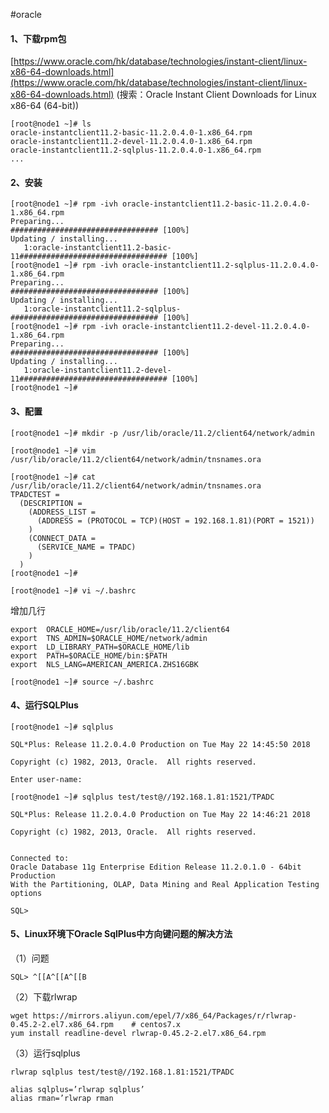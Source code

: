 #oracle

#### 1、下载rpm包

[https://www.oracle.com/hk/database/technologies/instant-client/linux-x86-64-downloads.html](https://www.oracle.com/hk/database/technologies/instant-client/linux-x86-64-downloads.html)      (搜索：Oracle Instant Client Downloads for Linux x86-64 (64-bit))

```
[root@node1 ~]# ls
oracle-instantclient11.2-basic-11.2.0.4.0-1.x86_64.rpm  
oracle-instantclient11.2-devel-11.2.0.4.0-1.x86_64.rpm  
oracle-instantclient11.2-sqlplus-11.2.0.4.0-1.x86_64.rpm  
...
```

#### 2、安装

```
[root@node1 ~]# rpm -ivh oracle-instantclient11.2-basic-11.2.0.4.0-1.x86_64.rpm 
Preparing...                          ################################# [100%]
Updating / installing...
   1:oracle-instantclient11.2-basic-11################################# [100%]
[root@node1 ~]# rpm -ivh oracle-instantclient11.2-sqlplus-11.2.0.4.0-1.x86_64.rpm 
Preparing...                          ################################# [100%]
Updating / installing...
   1:oracle-instantclient11.2-sqlplus-################################# [100%]
[root@node1 ~]# rpm -ivh oracle-instantclient11.2-devel-11.2.0.4.0-1.x86_64.rpm 
Preparing...                          ################################# [100%]
Updating / installing...
   1:oracle-instantclient11.2-devel-11################################# [100%]
[root@node1 ~]#
```

#### 3、配置

```
[root@node1 ~]# mkdir -p /usr/lib/oracle/11.2/client64/network/admin
```

```
[root@node1 ~]# vim /usr/lib/oracle/11.2/client64/network/admin/tnsnames.ora
```

```
[root@node1 ~]# cat /usr/lib/oracle/11.2/client64/network/admin/tnsnames.ora
TPADCTEST =
  (DESCRIPTION =
    (ADDRESS_LIST =
      (ADDRESS = (PROTOCOL = TCP)(HOST = 192.168.1.81)(PORT = 1521))
    )
    (CONNECT_DATA =
      (SERVICE_NAME = TPADC)
    )
  )
[root@node1 ~]# 
```

```
[root@node1 ~]# vi ~/.bashrc
```

 增加几行

```
export  ORACLE_HOME=/usr/lib/oracle/11.2/client64
export  TNS_ADMIN=$ORACLE_HOME/network/admin
export  LD_LIBRARY_PATH=$ORACLE_HOME/lib 
export  PATH=$ORACLE_HOME/bin:$PATH
export  NLS_LANG=AMERICAN_AMERICA.ZHS16GBK
```

```
[root@node1 ~]# source ~/.bashrc
```

#### 4、运行SQLPlus

```
[root@node1 ~]# sqlplus

SQL*Plus: Release 11.2.0.4.0 Production on Tue May 22 14:45:50 2018

Copyright (c) 1982, 2013, Oracle.  All rights reserved.

Enter user-name: 
```

```
[root@node1 ~]# sqlplus test/test@//192.168.1.81:1521/TPADC

SQL*Plus: Release 11.2.0.4.0 Production on Tue May 22 14:46:21 2018

Copyright (c) 1982, 2013, Oracle.  All rights reserved.


Connected to:
Oracle Database 11g Enterprise Edition Release 11.2.0.1.0 - 64bit Production
With the Partitioning, OLAP, Data Mining and Real Application Testing options

SQL>
```

#### 5、Linux环境下Oracle SqlPlus中方向键问题的解决方法

 （1）问题

```
SQL> ^[[A^[[A^[[B 
```

 （2）下载rlwrap

```
wget https://mirrors.aliyun.com/epel/7/x86_64/Packages/r/rlwrap-0.45.2-2.el7.x86_64.rpm    # centos7.x
yum install readline-devel rlwrap-0.45.2-2.el7.x86_64.rpm

```

 （3）运行sqlplus

```
rlwrap sqlplus test/test@//192.168.1.81:1521/TPADC
```

```
alias sqlplus=’rlwrap sqlplus’ 
alias rman=’rlwrap rman
```

‍
